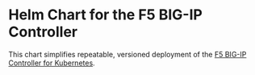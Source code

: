 # Helm Chart for the F5 BIG-IP Controller

This chart simplifies repeatable, versioned deployment of the [F5 BIG-IP Controller for Kubernetes](http://clouddocs.f5.com/products/connectors/k8s-bigip-ctlr/latest/).
